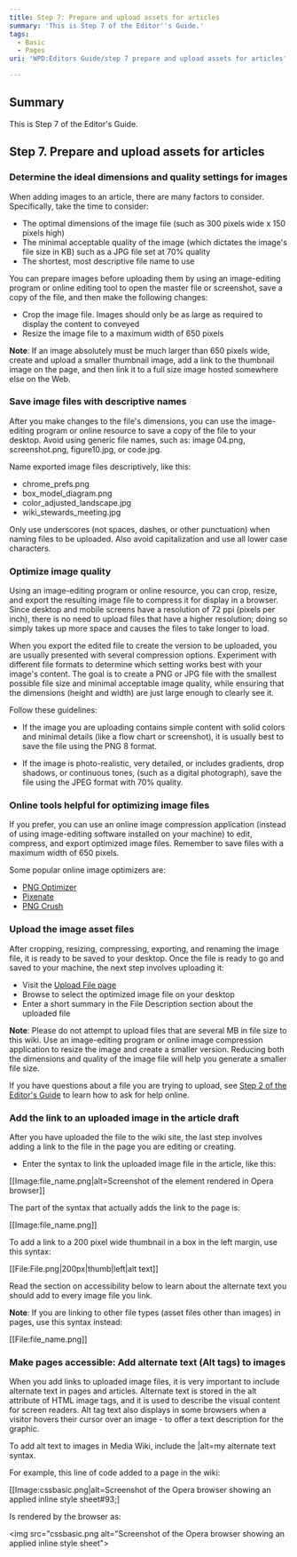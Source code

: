 ```yaml
---
title: Step 7: Prepare and upload assets for articles
summary: 'This is Step 7 of the Editor''s Guide.'
tags:
  - Basic
  - Pages
uri: 'WPD:Editors Guide/step 7 prepare and upload assets for articles'

---
```

## Summary

This is Step 7 of the Editor's Guide.

## Step 7. Prepare and upload assets for articles

### Determine the ideal dimensions and quality settings for images

When adding images to an article, there are many factors to consider. Specifically, take the time to consider:

-   The optimal dimensions of the image file (such as 300 pixels wide x 150 pixels high)
-   The minimal acceptable quality of the image (which dictates the image's file size in KB) such as a JPG file set at 70% quality
-   The shortest, most descriptive file name to use

You can prepare images before uploading them by using an image-editing program or online editing tool to open the master file or screenshot, save a copy of the file, and then make the following changes:

-   Crop the image file. Images should only be as large as required to display the content to conveyed
-   Resize the image file to a maximum width of 650 pixels

**Note**: If an image absolutely must be much larger than 650 pixels wide, create and upload a smaller thumbnail image, add a link to the thumbnail image on the page, and then link it to a full size image hosted somewhere else on the Web.

### Save image files with descriptive names

After you make changes to the file's dimensions, you can use the image-editing program or online resource to save a copy of the file to your desktop. Avoid using generic file names, such as: image 04.png, screenshot.png, figure10.jpg, or code.jpg.

Name exported image files descriptively, like this:

-   chrome\_prefs.png
-   box\_model\_diagram.png
-   color\_adjusted\_landscape.jpg
-   wiki\_stewards\_meeting.jpg

Only use underscores (not spaces, dashes, or other punctuation) when naming files to be uploaded. Also avoid capitalization and use all lower case characters.

### Optimize image quality

Using an image-editing program or online resource, you can crop, resize, and export the resulting image file to compress it for display in a browser. Since desktop and mobile screens have a resolution of 72 ppi (pixels per inch), there is no need to upload files that have a higher resolution; doing so simply takes up more space and causes the files to take longer to load.

When you export the edited file to create the version to be uploaded, you are usually presented with several compression options. Experiment with different file formats to determine which setting works best with your image's content. The goal is to create a PNG or JPG file with the smallest possible file size and minimal acceptable image quality, while ensuring that the dimensions (height and width) are just large enough to clearly see it.

Follow these guidelines:

-   If the image you are uploading contains simple content with solid colors and minimal details (like a flow chart or screenshot), it is usually best to save the file using the PNG 8 format.

-   If the image is photo-realistic, very detailed, or includes gradients, drop shadows, or continuous tones, (such as a digital photograph), save the file using the JPEG format with 70% quality.

### Online tools helpful for optimizing image files

If you prefer, you can use an online image compression application (instead of using image-editing software installed on your machine) to edit, compress, and export optimized image files. Remember to save files with a maximum width of 650 pixels.

Some popular online image optimizers are:

-   [PNG Optimizer](http://www.pngoptimizer.com/)
-   [Pixenate](http://pixenate.com/)
-   [PNG Crush](http://pmt.sourceforge.net/pngcrush/)

### Upload the image asset files

After cropping, resizing, compressing, exporting, and renaming the image file, it is ready to be saved to your desktop. Once the file is ready to go and saved to your machine, the next step involves uploading it:

-   Visit the [Upload File page](http://docs.webplatform.org/wiki/Special:Upload)
-   Browse to select the optimized image file on your desktop
-   Enter a short summary in the File Description section about the uploaded file

**Note**: Please do not attempt to upload files that are several MB in file size to this wiki. Use an image-editing program or online image compression application to resize the image and create a smaller version. Reducing both the dimensions and quality of the image file will help you generate a smaller file size.

 If you have questions about a file you are trying to upload, see [Step 2 of the Editor's Guide](/WPD:Editors_Guide/step_2_communicate_with_the_online_community) to learn how to ask for help online.

### Add the link to an uploaded image in the article draft

After you have uploaded the file to the wiki site, the last step involves adding a link to the file in the page you are editing or creating.

-   Enter the syntax to link the uploaded image file in the article, like this:

[[Image:file\_name.png|alt=Screenshot of the element rendered in Opera browser]]

The part of the syntax that actually adds the link to the page is:

[[Image:file\_name.png]]

To add a link to a 200 pixel wide thumbnail in a box in the left margin, use this syntax:

[[File:File.png|200px|thumb|left|alt text]]

Read the section on accessibility below to learn about the alternate text you should add to every image file you link.

**Note**: If you are linking to other file types (asset files other than images) in pages, use this syntax instead:

[[File:file\_name.png]]

### Make pages accessible: Add alternate text (Alt tags) to images

When you add links to uploaded image files, it is very important to include alternate text in pages and articles. Alternate text is stored in the alt attribute of HTML image tags, and it is used to describe the visual content for screen readers. Alt tag text also displays in some browsers when a visitor hovers their cursor over an image - to offer a text description for the graphic.

To add alt text to images in Media Wiki, include the |alt=my alternate text syntax.

For example, this line of code added to a page in the wiki:

[[Image:cssbasic.png|alt=Screenshot of the Opera browser showing an applied inline style sheet\#93;]

Is rendered by the browser as:

\<img src="cssbasic.png alt="Screenshot of the Opera browser showing an applied inline style sheet"\>

